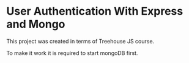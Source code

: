 # User Authentication With Express and Mongo
This project was created in terms of Treehouse JS course.

To make it work it is required to start mongoDB first.

